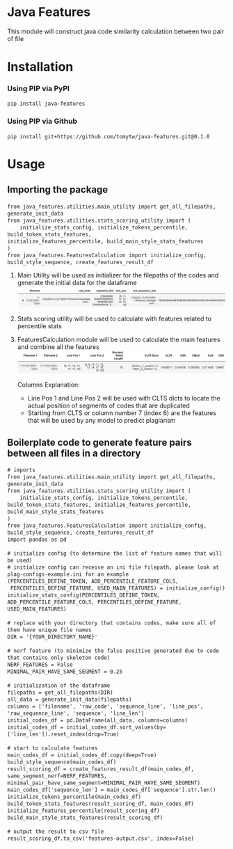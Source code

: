# Java Features
This module will construct java code similarity calculation between two pair of file

# Installation
### Using PIP via PyPI
```
pip install java-features
```
### Using PIP via Github
```
pip install git+https://github.com/tomytw/java-features.git@0.1.0
```

# Usage

## Importing the package
```
from java_features.utilities.main_utility import get_all_filepaths, generate_init_data
from java_features.utilities.stats_scoring_utility import (
    initialize_stats_config, initialize_tokens_percentile, build_token_stats_features,              initialize_features_percentile, build_main_style_stats_features
)
from java_features.FeaturesCalculation import initialize_config, build_style_sequence, create_features_result_df
```
1. Main Utility will be used as initializer for the filepaths of the codes and generate the initial data for the dataframe
    ![Init Dataframe](./images_explanation/init-dataframe.png "Init Dataframe")

2. Stats scoring utility will be used to calculate with features related to percentile stats

3. FeaturesCalculation module will be used to calculate the main features and combine all the features
    ![Result](./images_explanation/result.png "Result")

    Columns Explanation:
    - Line Pos 1 and Line Pos 2 will be used with CLTS dicts to locate the actual position of segments of codes that are duplicated
    - Starting from CLTS or column number 7 (index 6) are the features that will be used by any model to predict plagiarism 

## Boilerplate code to generate feature pairs between all files in a directory
```
# imports
from java_features.utilities.main_utility import get_all_filepaths, generate_init_data
from java_features.utilities.stats_scoring_utility import (
    initialize_stats_config, initialize_tokens_percentile, build_token_stats_features, initialize_features_percentile, build_main_style_stats_features
)
from java_features.FeaturesCalculation import initialize_config, build_style_sequence, create_features_result_df
import pandas as pd

# initialize config (to determine the list of feature names that will be used)
# initialize config can receive an ini file filepath, please look at plag-configs-example.ini for an example
(PERCENTILES_DEFINE_TOKEN, ADD_PERCENTILE_FEATURE_COLS,
 PERCENTILES_DEFINE_FEATURE, USED_MAIN_FEATURES) = initialize_config()
initialize_stats_config(PERCENTILES_DEFINE_TOKEN, ADD_PERCENTILE_FEATURE_COLS, PERCENTILES_DEFINE_FEATURE, USED_MAIN_FEATURES)

# replace with your directory that contains codes, make sure all of them have unique file names
DIR = '{YOUR_DIRECTORY_NAME}'

# nerf feature (to minimize the false positive generated due to code that contains only skeleton code)
NERF_FEATURES = False
MINIMAL_PAIR_HAVE_SAME_SEGMENT = 0.25

# initialization of the dataframe
filepaths = get_all_filepaths(DIR)
all_data = generate_init_data(filepaths)
columns = ['filename', 'raw_code', 'sequence_line', 'line_pos', 'raw_sequence_line', 'sequence', 'line_len']
initial_codes_df = pd.DataFrame(all_data, columns=columns)
initial_codes_df = initial_codes_df.sort_values(by=['line_len']).reset_index(drop=True)

# start to calculate features
main_codes_df = initial_codes_df.copy(deep=True)
build_style_sequence(main_codes_df)
result_scoring_df = create_features_result_df(main_codes_df, same_segment_nerf=NERF_FEATURES, minimal_pair_have_same_segment=MINIMAL_PAIR_HAVE_SAME_SEGMENT)
main_codes_df['sequence_len'] = main_codes_df['sequence'].str.len()
initialize_tokens_percentile(main_codes_df)
build_token_stats_features(result_scoring_df, main_codes_df)
initialize_features_percentile(result_scoring_df)
build_main_style_stats_features(result_scoring_df)

# output the result to csv file
result_scoring_df.to_csv('features-output.csv', index=False)

```